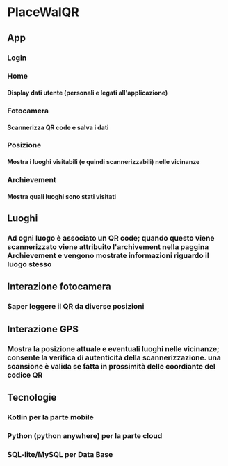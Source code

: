# PlaceWalQR

## App
### Login
### Home
#### Display dati utente (personali e legati all'applicazione)
### Fotocamera
#### Scannerizza QR code e salva i dati
### Posizione
#### Mostra i luoghi visitabili (e quindi scannerizzabili) nelle vicinanze
### Archievement
#### Mostra quali luoghi sono stati visitati

## Luoghi
### Ad ogni luogo è associato un QR code; quando questo viene scannerizzato viene attribuito l'archivement nella paggina Archievement e vengono mostrate informazioni riguardo il luogo stesso

## Interazione fotocamera
### Saper leggere il QR da diverse posizioni

## Interazione GPS
### Mostra la posizione attuale e eventuali luoghi nelle vicinanze; consente la verifica di autenticità della scannerizzazione. una scansione è valida se fatta in prossimità delle coordiante del codice QR

## Tecnologie
### Kotlin per la parte mobile
### Python (python anywhere) per la parte cloud
### SQL-lite/MySQL per Data Base
